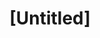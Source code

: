 ---
pid: ch130
title: "[Untitled]"
location_transcription: 
coordinates: "[-75.163095976447, 39.952385300897]"
zipcode: '19143'
gen_neighborhood: West Philadelphia
neighborhood: University City
outside_phl: 
age: '32'
age_range: 30-39
instagram: 
image_file_name: ch_130.jpg
proposal_transcription: I'd like to keep some of the existing monument lab statues
  - like the afro pick :) Also, I like the stoops & //to me//
topic: 
topic_summary: 0, 0
type: Sculpture Statue
keywords_other: 
credit: Mariya Khandros
image_labels: 
twitter: 
facebook: 
permalink: "/monuments/ch130/"
layout: item-page
---
